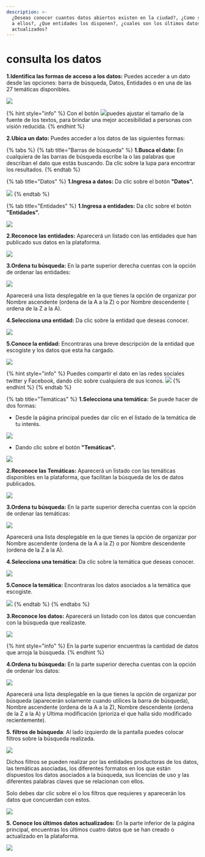 ```yaml
---
description: >-
  ¿Deseas conocer cuantos datos abiertos existen en la ciudad?, ¿Como se accede
  a ellos?, ¿Que entidades los disponen?, ¿cuales son los últimos datos
  actualizados?
---
```


# consulta los datos

 **1.Identifica las formas de acceso a los datos:** Puedes acceder a un dato desde las opciones: barra de búsqueda, Datos, Entidades o en una de las 27 temáticas disponibles.

![](../.gitbook/assets/1.png)

{% hint style="info" %}
Con el botón ![](../.gitbook/assets/5.png)puedes ajustar el tamaño de la fuente de los textos, para brindar una mejor accesibilidad a personas con visión reducida.
{% endhint %}

**2.Ubica un dato:** Puedes acceder a los  datos de las siguientes formas:

{% tabs %}
{% tab title="Barras de búsqueda" %}
**1.Busca el dato:** En cualquiera de las barras de búsqueda escribe la o las palabras que describan el dato que estás buscando. Da clic sobre la lupa para encontrar los resultados.
{% endtab %}

{% tab title="Datos" %}
**1.Ingresa a datos:** Da clic sobre el botón **"Datos".**

![](../.gitbook/assets/4.png)
{% endtab %}

{% tab title="Entidades" %}
**1.Ingresa a entidades:** Da clic sobre el botón **"Entidades".**

![](../.gitbook/assets/8.png)

 **2.Reconoce las entidades:** Aparecerá un listado con las entidades que han publicado sus datos en la plataforma.

![](../.gitbook/assets/9.png)

**3.Ordena tu búsqueda:** En la parte superior derecha cuentas con la opción de  ordenar las entidades:

![](../.gitbook/assets/11.png)

Aparecerá una lista desplegable en la que tienes la opción de organizar  por Nombre ascendente \(ordena de la A a la Z\) o por Nombre descendente \( ordena de la Z a la A\).

 **4.Selecciona una entidad:** Da clic sobre la entidad que deseas conocer.

![](../.gitbook/assets/10.png)

**5.Conoce la entidad:** Encontraras una breve descripción de la entidad que escogiste y los datos que esta ha cargado.

![](../.gitbook/assets/12.png)

{% hint style="info" %}
Puedes compartir el dato en las redes sociales twitter y Facebook, dando clic sobre cualquiera de sus iconos.                                              ![](../.gitbook/assets/29.png)
{% endhint %}
{% endtab %}

{% tab title="Temáticas" %}
**1.Selecciona una temática:** Se puede hacer de dos formas: 

* Desde la página principal puedes dar clic en el listado de la temática de tu interés.

![](../.gitbook/assets/13.png)

* Dando clic sobre el botón **"Temáticas".**

![](../.gitbook/assets/15.png)

**2.Reconoce las Temáticas:** Aparecerá un listado con las temáticas disponibles en la plataforma, que facilitan la búsqueda de los de datos publicados.

![](../.gitbook/assets/16.png)

**3.Ordena tu búsqueda:** En la parte superior derecha cuentas con la opción de  ordenar las temáticas:

![](../.gitbook/assets/11.png)

Aparecerá una lista desplegable en la que tienes la opción de organizar  por Nombre ascendente \(ordena de la A a la Z\) o por Nombre descendente \(ordena de la Z a la A\).

**4.Selecciona una temática:** Da clic sobre la temática que deseas conocer.

![](../.gitbook/assets/17.png)

**5.Conoce la temática:** Encontraras los datos asociados a la temática que escogiste.

![](../.gitbook/assets/18.png)
{% endtab %}
{% endtabs %}

**3.Reconoce los datos:** Aparecerá un listado con los datos que concuerdan con la búsqueda que realizaste.

![](../.gitbook/assets/3.png)

{% hint style="info" %}
En la parte superior encuentras la cantidad de datos que arroja la búsqueda.
{% endhint %}

**4.Ordena tu búsqueda:** En la parte superior derecha cuentas con la opción de  ordenar los datos:

![](../.gitbook/assets/6.png)

Aparecerá una lista desplegable en la que tienes la opción de organizar por búsqueda \(aparecerán solamente cuando utilices la barra de búsqueda\), Nombre ascendente \(ordena de la A a la Z\), Nombre descendente \(ordena de la Z a la A\) y Ultima modificación \(prioriza el que halla sido modificado recientemente\).

**5. filtros de búsqueda**: Al lado izquierdo de la pantalla puedes colocar filtros sobre la búsqueda realizada.

![](../.gitbook/assets/19.png)

Dichos filtros se pueden realizar por las entidades productoras de los datos, las temáticas asociadas, los diferentes formatos en los que están dispuestos los datos asociados a la búsqueda, sus licencias de uso y las diferentes palabras claves que se relacionan con ellos.

Solo debes dar clic sobre el o los filtros que requieres y aparecerán los datos que concuerdan con estos.

![](../.gitbook/assets/20.png)

 **5. Conoce los últimos datos actualizados:** En la parte inferior de la página principal, encuentras los últimos cuatro datos que se han creado o actualizado en la plataforma.

![](../.gitbook/assets/21.png)

